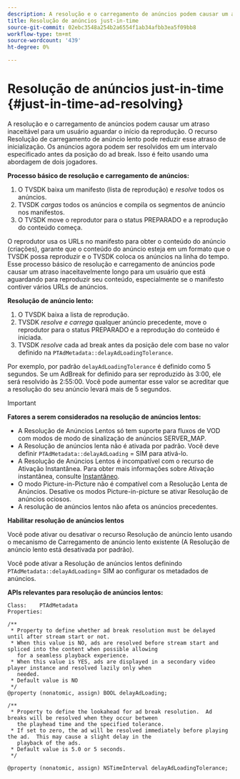 ```yaml
---
description: A resolução e o carregamento de anúncios podem causar um atraso inaceitável para um usuário aguardar o início da reprodução. O recurso Resolução de carregamento de anúncio lento pode reduzir esse atraso de inicialização. Os anúncios agora podem ser resolvidos em um intervalo especificado antes da posição do ad break. Isso é feito usando uma abordagem de dois jogadores.
title: Resolução de anúncios just-in-time
source-git-commit: 02ebc3548a254b2a6554f1ab34afbb3ea5f09bb8
workflow-type: tm+mt
source-wordcount: '439'
ht-degree: 0%

---
```


# Resolução de anúncios just-in-time {#just-in-time-ad-resolving}

A resolução e o carregamento de anúncios podem causar um atraso inaceitável para um usuário aguardar o início da reprodução. O recurso Resolução de carregamento de anúncio lento pode reduzir esse atraso de inicialização. Os anúncios agora podem ser resolvidos em um intervalo especificado antes da posição do ad break. Isso é feito usando uma abordagem de dois jogadores.

**Processo básico de resolução e carregamento de anúncios:**

1. O TVSDK baixa um manifesto (lista de reprodução) e *resolve* todos os anúncios.
1. TVSDK *cargas* todos os anúncios e compila os segmentos de anúncio nos manifestos.
1. O TVSDK move o reprodutor para o status PREPARADO e a reprodução do conteúdo começa.

O reprodutor usa os URLs no manifesto para obter o conteúdo do anúncio (criações), garante que o conteúdo do anúncio esteja em um formato que o TVSDK possa reproduzir e o TVSDK coloca os anúncios na linha do tempo. Esse processo básico de resolução e carregamento de anúncios pode causar um atraso inaceitavelmente longo para um usuário que está aguardando para reproduzir seu conteúdo, especialmente se o manifesto contiver vários URLs de anúncios.

**Resolução de anúncio lento:**

1. O TVSDK baixa a lista de reprodução.
1. TVSDK *resolve e carrega* qualquer anúncio precedente, move o reprodutor para o status PREPARADO e a reprodução do conteúdo é iniciada.
1. TVSDK *resolve* cada ad break antes da posição dele com base no valor definido na `PTAdMetadata::delayAdLoadingTolerance`.

Por exemplo, por padrão `delayAdLoadingTolerance` é definido como 5 segundos. Se um AdBreak for definido para ser reproduzido às 3:00, ele será resolvido às 2:55:00. Você pode aumentar esse valor se acreditar que a resolução do seu anúncio levará mais de 5 segundos.

>[!IMPORTANT]
>
>**Fatores a serem considerados na resolução de anúncios lentos:**
>* A Resolução de Anúncios Lentos só tem suporte para fluxos de VOD com modos de modo de sinalização de anúncios SERVER_MAP.
>* A Resolução de anúncios lenta não é ativada por padrão. Você deve definir `PTAdMetadata::delayAdLoading` = SIM para ativá-lo.
>* A Resolução de Anúncios Lentos é incompatível com o recurso de Ativação Instantânea. Para obter mais informações sobre Ativação instantânea, consulte [Instantâneo](../../tvsdk-3x-ios-prog/ios-3x-instant-on-ios.md).
>* O modo Picture-in-Picture não é compatível com a Resolução Lenta de Anúncios. Desative os modos Picture-in-picture se ativar Resolução de anúncios ociosos.
>* A resolução de anúncios lentos não afeta os anúncios precedentes.
>
**Habilitar resolução de anúncios lentos**

Você pode ativar ou desativar o recurso Resolução de anúncio lento usando o mecanismo de Carregamento de anúncio lento existente (A Resolução de anúncio lento está desativada por padrão).

Você pode ativar a Resolução de anúncios lentos definindo `PTAdMetadata::delayAdLoading`= SIM ao configurar os metadados de anúncios.

**APIs relevantes para resolução de anúncios lentos:**

```
Class:    PTAdMetadata 
Properties: 
  
/** 
 * Property to define whether ad break resolution must be delayed until after stream start or not. 
 * When this value is NO, ads are resolved before stream start and spliced into the content when possible allowing  
   for a seamless playback experience. 
 * When this value is YES, ads are displayed in a secondary video player instance and resolved lazily only when  
   needed. 
 * Default value is NO 
 */ 
@property (nonatomic, assign) BOOL delayAdLoading; 
  
/** 
 * Property to define the lookahead for ad break resolution.  Ad breaks will be resolved when they occur between  
   the playhead time and the specified tolerance. 
 * If set to zero, the ad will be resolved immediately before playing the ad.  This may cause a slight delay in the  
   playback of the ads. 
 * Default value is 5.0 or 5 seconds. 
 */ 
  
@property (nonatomic, assign) NSTimeInterval delayAdLoadingTolerance;
```
